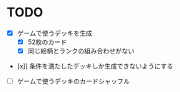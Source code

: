 # TODO

- [x] ゲームで使うデッキを生成
    - [x] 52枚のカード
    - [x] 同じ絵柄とランクの組み合わせがない

- [x]] 条件を満たしたデッキしか生成できないようにする

- [ ] ゲームで使うデッキのカードシャッフル
